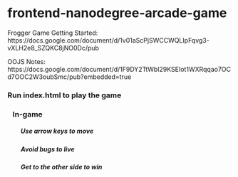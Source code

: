 frontend-nanodegree-arcade-game
===============================

<p>Frogger Game Getting Started: https://docs.google.com/document/d/1v01aScPjSWCCWQLIpFqvg3-vXLH2e8_SZQKC8jNO0Dc/pub </p>
OOJS Notes: https://docs.google.com/document/d/1F9DY2TtWbI29KSEIot1WXRqqao7OCd7OOC2W3oubSmc/pub?embedded=true

<h3>Run index.html to play the game</h3>
<h3>&nbsp;&nbsp;&nbsp;In-game</h3>
<h5>&nbsp;&nbsp;&nbsp;&nbsp;&nbsp;&nbsp;&nbsp;&nbsp;&nbsp;Use arrow keys to move</h5>
<h5>&nbsp;&nbsp;&nbsp;&nbsp;&nbsp;&nbsp;&nbsp;&nbsp;&nbsp;Avoid bugs to live</h5>
<h5>&nbsp;&nbsp;&nbsp;&nbsp;&nbsp;&nbsp;&nbsp;&nbsp;&nbsp;Get to the other side to win</h5>
    
